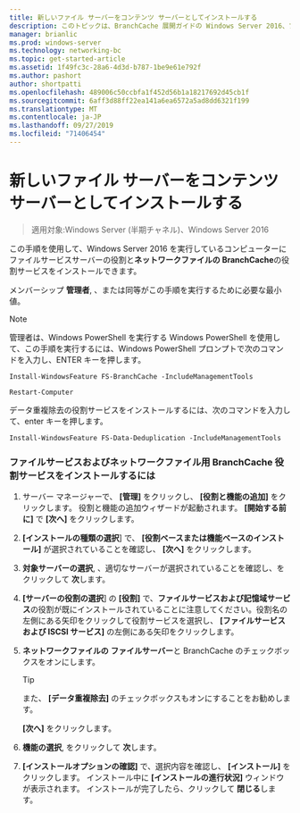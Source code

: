 ```yaml
---
title: 新しいファイル サーバーをコンテンツ サーバーとしてインストールする
description: このトピックは、BranchCache 展開ガイドの Windows Server 2016、ブランチ オフィスに WAN 帯域幅使用量を最適化するために分散され、ホスト型キャッシュ モードで BranchCache を展開する方法を示しますの一部
manager: brianlic
ms.prod: windows-server
ms.technology: networking-bc
ms.topic: get-started-article
ms.assetid: 1f49fc3c-28a6-4d3d-b787-1be9e61e792f
ms.author: pashort
author: shortpatti
ms.openlocfilehash: 489006c50ccbfa1f452d56b1a18217692d45cb1f
ms.sourcegitcommit: 6aff3d88ff22ea141a6ea6572a5ad8dd6321f199
ms.translationtype: MT
ms.contentlocale: ja-JP
ms.lasthandoff: 09/27/2019
ms.locfileid: "71406454"
---
```

# <a name="install-a-new-file-server-as-a-content-server"></a>新しいファイル サーバーをコンテンツ サーバーとしてインストールする

>適用対象:Windows Server (半期チャネル)、Windows Server 2016

この手順を使用して、Windows Server 2016 を実行しているコンピューターにファイルサービスサーバーの役割と**ネットワークファイルの BranchCache**の役割サービスをインストールできます。  
  
メンバーシップ **管理者**, 、または同等がこの手順を実行するために必要な最小値。  
  
> [!NOTE]  
> 管理者は、Windows PowerShell を実行する Windows PowerShell を使用して、この手順を実行するには、Windows PowerShell プロンプトで次のコマンドを入力し、ENTER キーを押します。  
>   
> `Install-WindowsFeature FS-BranchCache -IncludeManagementTools`  
>   
> `Restart-Computer`  
>   
> データ重複除去の役割サービスをインストールするには、次のコマンドを入力して、enter キーを押します。  
>   
> `Install-WindowsFeature FS-Data-Deduplication -IncludeManagementTools`  
  
### <a name="to-install-file-services-and-the-branchcache-for-network-files-role-service"></a>ファイルサービスおよびネットワークファイル用 BranchCache 役割サービスをインストールするには  
  
1.  サーバー マネージャーで、 **[管理]** をクリックし、 **[役割と機能の追加]** をクリックします。 役割と機能の追加ウィザードが起動されます。 **[開始する前に]** で **[次へ]** をクリックします。  
  
2.  **[インストールの種類の選択**] で、 **[役割ベースまたは機能ベースのインストール]** が選択されていることを確認し、 **[次へ]** をクリックします。  
  
3.  **対象サーバーの選択**, 、適切なサーバーが選択されていることを確認し、をクリックして **次**します。  
  
4.  **[サーバーの役割の選択**] の **[役割]** で、**ファイルサービスおよび記憶域サービス**の役割が既にインストールされていることに注意してください。役割名の左側にある矢印をクリックして役割サービスを選択し、 **[ファイルサービスおよび ISCSI サービス]** の左側にある矢印をクリックします。  
  
5.  **ネットワークファイルの** **ファイルサーバー**と BranchCache のチェックボックスをオンにします。  
  
    > [!TIP]  
    > また、 **[データ重複除去]** のチェックボックスもオンにすることをお勧めします。
  
    **[次へ]** をクリックします。  
  
6.  **機能の選択**, をクリックして **次**します。  
  
7.  **[インストールオプションの確認]** で、選択内容を確認し、 **[インストール]** をクリックします。 インストール中に **[インストールの進行状況]** ウィンドウが表示されます。 インストールが完了したら、クリックして **閉じる**します。
